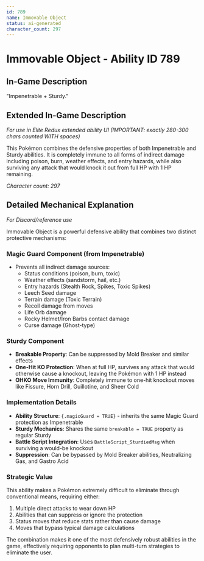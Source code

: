 ```yaml
---
id: 789
name: Immovable Object
status: ai-generated
character_count: 297
---
```


# Immovable Object - Ability ID 789

## In-Game Description
"Impenetrable + Sturdy."

## Extended In-Game Description
*For use in Elite Redux extended ability UI (IMPORTANT: exactly 280-300 chars counted WITH spaces)*

This Pokémon combines the defensive properties of both Impenetrable and Sturdy abilities. It is completely immune to all forms of indirect damage including poison, burn, weather effects, and entry hazards, while also surviving any attack that would knock it out from full HP with 1 HP remaining.

*Character count: 297*

## Detailed Mechanical Explanation
*For Discord/reference use*

Immovable Object is a powerful defensive ability that combines two distinct protective mechanisms:

### Magic Guard Component (from Impenetrable)
- Prevents all indirect damage sources:
  - Status conditions (poison, burn, toxic)
  - Weather effects (sandstorm, hail, etc.)
  - Entry hazards (Stealth Rock, Spikes, Toxic Spikes)
  - Leech Seed damage
  - Terrain damage (Toxic Terrain)
  - Recoil damage from moves
  - Life Orb damage
  - Rocky Helmet/Iron Barbs contact damage
  - Curse damage (Ghost-type)

### Sturdy Component
- **Breakable Property**: Can be suppressed by Mold Breaker and similar effects
- **One-Hit KO Protection**: When at full HP, survives any attack that would otherwise cause a knockout, leaving the Pokémon with 1 HP instead
- **OHKO Move Immunity**: Completely immune to one-hit knockout moves like Fissure, Horn Drill, Guillotine, and Sheer Cold

### Implementation Details
- **Ability Structure**: `{.magicGuard = TRUE}` - inherits the same Magic Guard protection as Impenetrable
- **Sturdy Mechanics**: Shares the same `breakable = TRUE` property as regular Sturdy
- **Battle Script Integration**: Uses `BattleScript_SturdiedMsg` when surviving a would-be knockout
- **Suppression**: Can be bypassed by Mold Breaker abilities, Neutralizing Gas, and Gastro Acid

### Strategic Value
This ability makes a Pokémon extremely difficult to eliminate through conventional means, requiring either:
1. Multiple direct attacks to wear down HP
2. Abilities that can suppress or ignore the protection
3. Status moves that reduce stats rather than cause damage
4. Moves that bypass typical damage calculations

The combination makes it one of the most defensively robust abilities in the game, effectively requiring opponents to plan multi-turn strategies to eliminate the user.